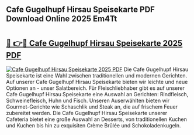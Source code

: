 ## Cafe Gugelhupf Hirsau Speisekarte PDF Download Online 2025 Em4Tt

# <h2><a href="http://gc8er9h.nevu.top/?p=Cafe+Gugelhupf+Hirsau+Speisekarte">🔗 👉🔴 Cafe Gugelhupf Hirsau Speisekarte 2025 PDF</a></h2>

[![Cafe Gugelhupf Hirsau Speisekarte 2025 PDF](https://i.imgur.com/dBaPXMq.png)](http://gc8er9h.nevu.top/?p=Cafe+Gugelhupf+Hirsau+Speisekarte)
Die Cafe Gugelhupf Hirsau Speisekarte ist eine Wahl zwischen traditionellen und modernen Gerichten. Auf unserer Cafe Gugelhupf Hirsau Speisekarte bieten wir leichte und neue Optionen an - unser Salatbereich. Für Fleischliebhaber gibt es auf unserer Cafe Gugelhupf Hirsau Speisekarte eine Auswahl an Gerichten: Rindfleisch, Schweinefleisch, Huhn und Fisch. Unseren Auserwählten bieten wir Gourmet-Gerichte wie Schaschlik und Steak an, die auf frischem Feuer zubereitet werden. Die Cafe Gugelhupf Hirsau Speisekarte unserer Cafeteria bietet eine große Auswahl an Desserts, von traditionellen Kuchen und Kuchen bis hin zu exquisiten Crème Brûlée und Schokoladenkugeln.
